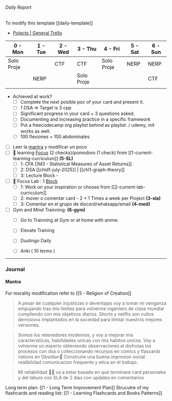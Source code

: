 
###### Daily Report


To modify this template [[daily-template]]

- [Pojects | General Trello](https://trello.com/b/sq5HqYoL/projects-in-general)



| 0 - Mon    | 1 - Tue | 2 - Wed | 3 - Thu    | 4 - Fri    | 5 - Sat | 6 -Sun |
| ---------- | ------- | ------- | ---------- | ---------- | ------- | ------ |
| Solo Proje |         | CTF     | CTF        | Solo Proje | NERP    | NERP   |
|            | NERP    |         | Solo Proje |            |         | CTF    |
|            |         |         |            |            |         |        |


- Achieved at work?
	- [ ] Complete the next posible poc of your card and present it.
	- [ ] 1 DSA => Target is 3 cpp
	- [ ] Significant progress in your card + 3 questions asked.
	- [ ] Documenting and increasing practice in a specific framework 
	- [ ] Put a freecodecamp org playlist behind as playlist. / udemy, mit works as well.
	- [ ] 100 flexiones + 100 abdominales 
- [ ] Leer la [mantra](#Mantra) y modificar un poco
- [ ] 📑 learning [Focus](https://app.focusmate.com/sessions) (2 checks)/pomodoro (1 check) from [[1-current-learning-curriculum]] **(5-SL)**
	- [ ] 1: CFA [[M3 - Statistical Measures of Asset Returns]]
	- [ ] 2: DSA [[chld1-july-2025]] | [[chl1-graph-theory]]
	- [ ] 3: Lecture Block - 
- [ ] 🔬 Focus Lab : 1 [Block](https://app.focusmate.com/dashboard)  
	- [ ] 1: Work on your inspiration or choose from [[2-current-lab-curriculum]]  
	- [ ] 2: mover o comentar card - 2 + 1    Times a week per Project **(3-sla)**
	- [ ] 3: Comentar en el grupo de discord/whatsapp/email **(4-med)**
- [ ] Gym and Mind Trainning:  **(6-gym)**
	- [ ] Go to Trainning at Gym or at home with anime. 
	- [ ] Elevate Training
	- [ ] Duolingo Daily
	- [ ] Anki ( 10 terms )  



---
### Journal


#### Mantra

For morality modification refer to [[5 - Religion of Creation]]

> A pesar de cualquier injusticias o deventajas voy a tomar mi venganza empujando tras mis limites para volverme ingeniero de clase mundial cumpliendo con mis objetivos diarios. Shorts y netflix son cultos derrosivos implantados en la sociedad para limitar nuestros mejores versiones. 

> Somos los retenedores modernos, y voy a mejorar mis caracteristicas, habilidades unicas con mis habitos unicos. Voy a volverme un experto obteniendo observaciones al disfrutas los procesos con dsa o colleccionando recursos en comics y flascards nativos en Obsidian🔨 Construire una buena impresion social realibilidad comunicacion frequente y etica en el trabajo.

> Mi reliabilidad 🧑‍🔬 va a estar basado en que terminare card personales y del laburo con SLA de 2 dias con updates en comentarios

Long term plan: [[1 - Long Term Improvement Plan]]
Strucutre of my flashcards and reading list: [[1 - Learning Flashcards and Books Patterns]]


